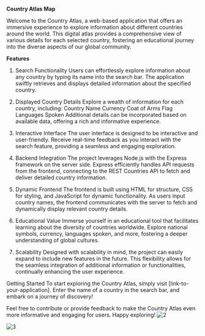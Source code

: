 **Country Atlas Map**

Welcome to the Country Atlas, a web-based application that offers an immersive experience to explore information about different countries around the world. This digital atlas provides a comprehensive view of various details for each selected country, fostering an educational journey into the diverse aspects of our global community.

**Features**
1. Search Functionality
Users can effortlessly explore information about any country by typing its name into the search bar. The application swiftly retrieves and displays detailed information about the specified country.

2. Displayed Country Details
Explore a wealth of information for each country, including:
Country Name
Currency
Coat of Arms
Flag
Languages Spoken
Additional details can be incorporated based on available data, offering a rich and informative experience.

3. Interactive Interface
The user interface is designed to be interactive and user-friendly. Receive real-time feedback as you interact with the search feature, providing a seamless and engaging exploration.

4. Backend Integration
The project leverages Node.js with the Express framework on the server side. Express efficiently handles API requests from the frontend, connecting to the REST Countries API to fetch and deliver detailed country information.

5. Dynamic Frontend
The frontend is built using HTML for structure, CSS for styling, and JavaScript for dynamic functionality. As users input country names, the frontend communicates with the server to fetch and dynamically display relevant country details.

6. Educational Value
Immerse yourself in an educational tool that facilitates learning about the diversity of countries worldwide. Explore national symbols, currency, languages spoken, and more, fostering a deeper understanding of global cultures.

7. Scalability
Designed with scalability in mind, the project can easily expand to include new features in the future. This flexibility allows for the seamless integration of additional information or functionalities, continually enhancing the user experience.

Getting Started
To start exploring the Country Atlas, simply visit [link-to-your-application]. Enter the name of a country in the search bar, and embark on a journey of discovery!

Feel free to contribute or provide feedback to make the Country Atlas even more informative and engaging for users. Happy exploring!
![2](https://github.com/djsmacker01/Digital-Atlas_Map/assets/48442354/c14e3085-a84b-4769-ba69-9ac14cbde259)

![3](https://github.com/djsmacker01/Digital-Atlas_Map/assets/48442354/50b79dcd-3169-41c0-b90d-e56822a2e11d)



